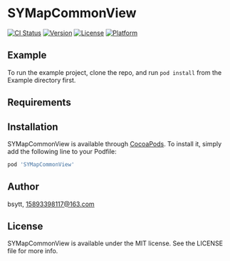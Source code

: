 # SYMapCommonView

[![CI Status](https://img.shields.io/travis/bsytt/SYMapCommonView.svg?style=flat)](https://travis-ci.org/bsytt/SYMapCommonView)
[![Version](https://img.shields.io/cocoapods/v/SYMapCommonView.svg?style=flat)](https://cocoapods.org/pods/SYMapCommonView)
[![License](https://img.shields.io/cocoapods/l/SYMapCommonView.svg?style=flat)](https://cocoapods.org/pods/SYMapCommonView)
[![Platform](https://img.shields.io/cocoapods/p/SYMapCommonView.svg?style=flat)](https://cocoapods.org/pods/SYMapCommonView)

## Example

To run the example project, clone the repo, and run `pod install` from the Example directory first.

## Requirements

## Installation

SYMapCommonView is available through [CocoaPods](https://cocoapods.org). To install
it, simply add the following line to your Podfile:

```ruby
pod 'SYMapCommonView'
```

## Author

bsytt, 15893398117@163.com

## License

SYMapCommonView is available under the MIT license. See the LICENSE file for more info.
